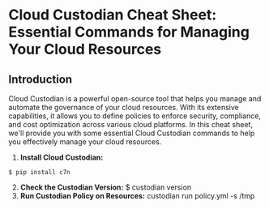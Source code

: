 # Cloud Custodian Cheat Sheet: Essential Commands for Managing Your Cloud Resources

## Introduction
Cloud Custodian is a powerful open-source tool that helps you manage and automate the governance of your cloud resources. With its extensive capabilities, it allows you to define policies to enforce security, compliance, and cost optimization across various cloud platforms. In this cheat sheet, we'll provide you with some essential Cloud Custodian commands to help you effectively manage your cloud resources.

1. **Install Cloud Custodian:**
```   
$ pip install c7n
```
2. **Check the Custodian Version:**
   $ custodian version
3. **Run Custodian Policy on Resources:**
   custodian run policy.yml -s /tmp
